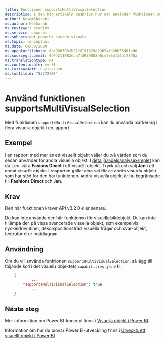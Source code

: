 ```yaml
---
title: Funktionen supportsMultiVisualSelection
description: I den här artikeln beskrivs hur man använder funktionen supportsMultiVisualSelection och dess krav i virtuella Power BI-objekt.
author: KesemSharabi
ms.author: kesharab
ms.reviewer: sranins
ms.service: powerbi
ms.subservice: powerbi-custom-visuals
ms.topic: conceptual
ms.date: 04/30/2020
ms.openlocfilehash: 6ad986308fb82f8191829d29654bb96b55d0fbd0
ms.sourcegitcommit: 0e9e211082eca7fd939803e0cd9c6b114af2f90a
ms.translationtype: HT
ms.contentlocale: sv-SE
ms.lasthandoff: 05/13/2020
ms.locfileid: "83272705"
---
```

# <a name="use-the-supportsmultivisualselection-feature"></a>Använd funktionen supportsMultiVisualSelection

Med funktionen `supportsMultiVisualSelection` kan du använda markering i flera visuella objekt i en rapport.

## <a name="example"></a>Exempel

I en rapport med mer än ett visuellt objekt väljer du två värden som du sedan använder för andra visuella objekt. I [detaljhandelsanalysexemplet](../../create-reports/sample-retail-analysis.md) kan du t.ex. välja **Fasions Direct** i ett visuellt objekt. Tryck på och välj **Jan** i ett annat visuellt objekt. I rapporten gäller dina val för de andra visuella objekt som har stöd för den här funktionen. Andra visuella objekt är nu begränsade till **Fashions Direct** och **Jan**.

## <a name="requirements"></a>Krav

Den här funktionen kräver API v3.2.0 eller senare.

Du kan inte använda den här funktionen för visuella bildobjekt. Du kan inte tillämpa den på vissa avancerade visuella objekt, som exempelvis nyckeldrivrutiner, dekompositionsträd, visuella frågor och svar-objekt, textrutor eller mätdiagram.

## <a name="usage"></a>Användning

Om du vill använda funktionen `supportsMultiVisualSelection`, så lägg till följande kod i det visuella objektets `capabilities.json`-fil.

```json
    {   
            ...
        "supportsMultiVisualSelection": true
            ...
    }
```

## <a name="next-steps"></a>Nästa steg

Mer information om Power BI-koncept finns i [Visuella objekt i Power BI](power-bi-visuals-concept.md).

Information om hur du provar Power BI-utveckling finns i [Utveckla ett visuellt objekt i Power BI](custom-visual-develop-tutorial.md).
